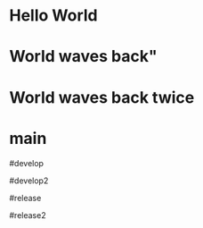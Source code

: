 # Hello World

# World waves back"

# World waves back twice

# main 

#develop

#develop2

#release

#release2